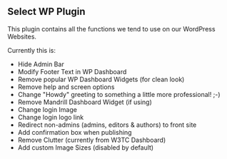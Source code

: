 Select WP Plugin
---

This plugin contains all the functions we tend to use on our WordPress Websites.

Currently this is:

 - Hide Admin Bar
 - Modify Footer Text in WP Dashboard
 - Remove popular WP Dashboard Widgets (for clean look)
 - Remove help and screen options
 - Change "Howdy" greeting to something a little more professional! ;-)
 - Remove Mandrill Dashboard Widget (if using)
 - Change login Image
 - Change login logo link
 - Redirect non-admins (admins, editors & authors) to front site
 - Add confirmation box when publishing
 - Remove Clutter (currently from W3TC Dashboard)
 - Add custom Image Sizes (disabled by default)